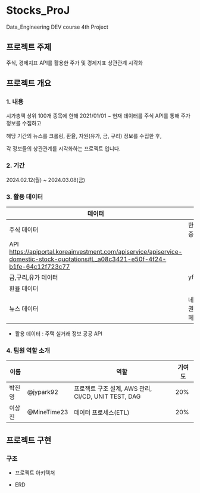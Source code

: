 # Stocks_ProJ
Data_Engineering DEV course 4th Project

## 프로젝트 주제
주식, 경제지표 API를 활용한 주가 및 경제지표 상관관계 시각화

## 프로젝트 개요

### 1. 내용
시가총액 상위 100개 종목에 한해 2021/01/01 ~ 현재 데이터를 주식 API를 통해 주가 정보를 수집하고

해당 기간의 뉴스를 크롤링, 환율, 자원(유가, 금, 구리) 정보를 수집한 후,

각 정보들의 상관관계를 시각화하는 프로젝트 입니다. 

### 2. 기간
  2024.02.12(월) ~ 2024.03.08(금)

### 3. 활용 데이터
   
  | 데이터 | URL |
  |---|---|
  | 주식 데이터 | 한국투자증권 
  API https://apiportal.koreainvestment.com/apiservice/apiservice-domestic-stock-quotations#L_a08c3421-e50f-4f24-b1fe-64c12f723c77 |
  | 금,구리,유가 데이터 | yfinance |
  | 환율 데이터 |  |
  | 뉴스 데이터 | 네이버 증권 뉴스 페이지 |
  
 - 활용 데이터 : 주택 실거래 정보 공공 API

### 4. 팀원 역할 소개
   
  |이름||역할|기여도|
  | ---|---| ---| ---|
  |박진영 |@jypark92 | 프로젝트 구조 설계, AWS 관리, CI/CD, UNIT TEST, DAG| 20%|
  |이상진 |@MineTime23 | 데이터 프로세스(ETL) |20%|

## 프로젝트 구현
### 구조
- 프로젝트 아키텍쳐

- ERD

